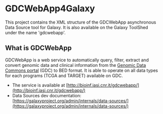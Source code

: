 # GDCWebApp4Galaxy
This project contains the XML structure of the GDCWebApp asynchronous Data Source tool for Galaxy.
It is also available on the Galaxy ToolShed under the name 'gdcwebapp'.

## What is GDCWebApp
GDCWebApp is a web service to automatically query, filter, extract and convert genomic data and clinical information from the [Genomic Data Commons portal](https://gdc.cancer.gov/) (GDC) to BED format. It is able to operate on all data types for each programs (TCGA and TARGET) available on GDC.

- The service is available at [http://bioinf.iasi.cnr.it/gdcwebapp/](http://bioinf.iasi.cnr.it/gdcwebapp/)
- Data Sources dev documentation: [https://galaxyproject.org/admin/internals/data-sources/](https://galaxyproject.org/admin/internals/data-sources/)

